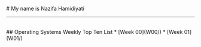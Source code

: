 ---
---
<br>
# My name is Nazifa Hamidiyati
<br>
<hr>
<br>
## Operating Systems Weekly Top Ten List
* [Week 00](W00/) 
* [Week 01](W01/)

